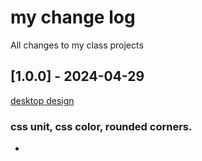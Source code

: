 # my change log

All changes to my class projects

## [1.0.0] - 2024-04-29
[desktop design](./social-media-dashboard-with-theme-switcher-master/design/desktop-design-dark.jpg)

### css unit, css color, rounded corners.
-
